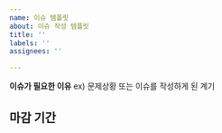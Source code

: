 ```yaml
---
name: 이슈 템플릿
about: 이슈 작성 템플릿
title: ''
labels: ''
assignees: ''

---
```


**이슈가 필요한 이유**
ex) 문제상황 또는 이슈를 작성하게 된 계기

**마감 기간**
- 
